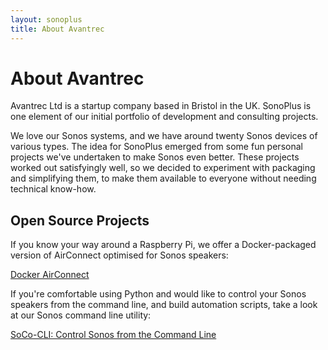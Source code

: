 ```yaml
---
layout: sonoplus
title: About Avantrec
---
```


# About Avantrec

Avantrec Ltd is a startup company based in Bristol in the UK. SonoPlus is one element of our initial portfolio of development and consulting projects.

We love our Sonos systems, and we have around twenty Sonos devices of various types. The idea for SonoPlus emerged from some fun personal projects we've undertaken to make Sonos even better. These projects worked out satisfyingly well, so we decided to experiment with packaging and simplifying them, to make them available to everyone without needing technical know-how.

## Open Source Projects

If you know your way around a Raspberry Pi, we offer a Docker-packaged version of AirConnect optimised for Sonos speakers:

[Docker AirConnect](https://github.com/pwt/airconnect)

If you're comfortable using Python and would like to control your Sonos speakers from the command line, and build automation scripts, take a look at our Sonos command line utility:

[SoCo-CLI: Control Sonos from the Command Line](https://github.com/avantrec/soco-cli)
